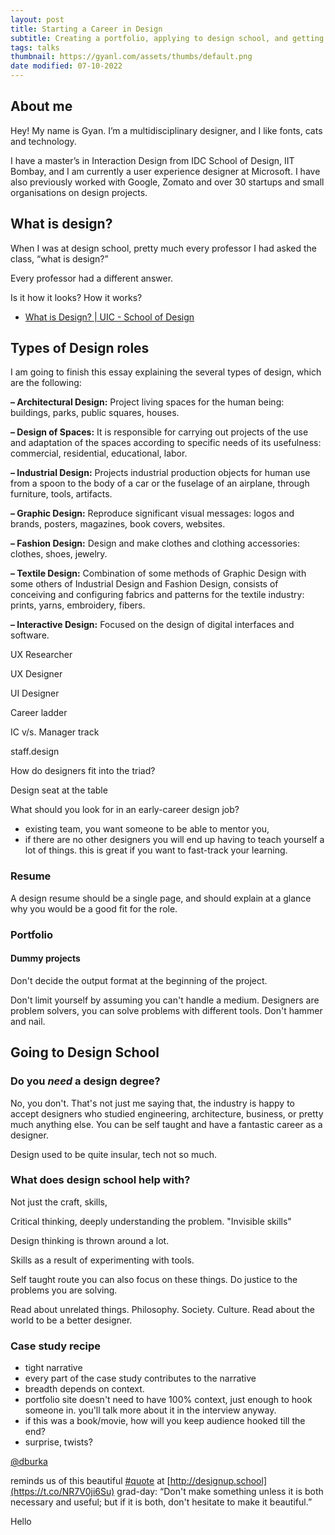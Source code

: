 ```yaml
---
layout: post
title: Starting a Career in Design
subtitle: Creating a portfolio, applying to design school, and getting jobs, internships or freelance projects
tags: talks
thumbnail: https://gyanl.com/assets/thumbs/default.png
date modified: 07-10-2022
---
```


## About me

Hey! My name is Gyan. I’m a multidisciplinary designer, and I like fonts, cats and technology.

I have a master’s in Interaction Design from IDC School of Design, IIT Bombay, and I am currently a user experience designer at Microsoft. I have also previously worked with Google, Zomato and over 30 startups and small organisations on design projects.

## What is design?

When I was at design school, pretty much every professor I had asked the class, “what is design?”

Every professor had a different answer.

Is it how it looks? How it works?

- [What is Design? | UIC - School of Design](https://design.uic.edu/what-is-design)

## Types of Design roles

I am going to finish this essay explaining the several types of design, which are the following:

**– Architectural Design:** Project living spaces for the human being: buildings, parks, public squares, houses.

**– Design of Spaces:** It is responsible for carrying out projects of the use and adaptation of the spaces according to specific needs of its usefulness: commercial, residential, educational, labor.

**– Industrial Design:** Projects industrial production objects for human use from a spoon to the body of a car or the fuselage of an airplane, through furniture, tools, artifacts.

**– Graphic Design:** Reproduce significant visual messages: logos and brands, posters, magazines, book covers, websites.

**– Fashion Design:** Design and make clothes and clothing accessories: clothes, shoes, jewelry.

**– Textile Design:** Combination of some methods of Graphic Design with some others of Industrial Design and Fashion Design, consists of conceiving and configuring fabrics and patterns for the textile industry: prints, yarns, embroidery, fibers.

**– Interactive Design:** Focused on the design of digital interfaces and software.

UX Researcher

UX Designer

UI Designer

Career ladder

IC v/s. Manager track

staff.design

How do designers fit into the triad?

Design seat at the table

What should you look for in an early-career design job?

- existing team, you want someone to be able to mentor you, 
- if there are no other designers you will end up having to teach yourself a lot of things. this is great if you want to fast-track your learning.

### Resume

A design resume should be a single page, and should explain at a glance why you would be a good fit for the role.

### Portfolio


#### Dummy projects

Don't decide the output format at the beginning of the project.

Don't limit yourself by assuming you can't handle a medium. Designers are problem solvers, you can solve problems with different tools. Don't hammer and nail.

## Going to Design School

### Do you *need* a design degree?

No, you don't. That's not just me saying that, the industry is happy to accept designers who studied engineering, architecture, business, or pretty much anything else. You can be self taught and have a fantastic career as a designer.

Design used to be quite insular, tech not so much. 

### What does design school help with?

Not just the craft, skills, 

Critical thinking, deeply understanding the problem. "Invisible skills"

Design thinking is thrown around a lot. 

Skills as a result of experimenting with tools. 

Self taught route you can also focus on these things. Do justice to the problems you are solving. 

Read about unrelated things. Philosophy. Society. Culture. Read about the world to be a better designer. 

### Case study recipe

- tight narrative
- every part of the case study contributes to the narrative
- breadth depends on context.
- portfolio site doesn't need to have 100% context, just enough to hook someone in. you'll talk more about it in the interview anyway. 
- if this was a book/movie, how will you keep audience hooked till the end? 
- surprise, twists?

[@dburka](https://twitter.com/dburka)

reminds us of this beautiful [#quote](https://twitter.com/hashtag/quote?src=hashtag_click) at [http://designup.school](https://t.co/NR7V0ji6Su) grad-day: “Don't make something unless it is both necessary and useful; but if it is both, don't hesitate to make it beautiful.”

Hello
